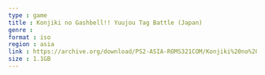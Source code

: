 ```yaml
---
type : game
title : Konjiki no Gashbell!! Yuujou Tag Battle (Japan)
genre : 
format : iso
region : asia
link : https://archive.org/download/PS2-ASIA-ROMS321COM/Konjiki%20no%20Gashbell%21%21%20Yuujou%20Tag%20Battle%20%28Japan%29.7z
size : 1.1GB
---
```

